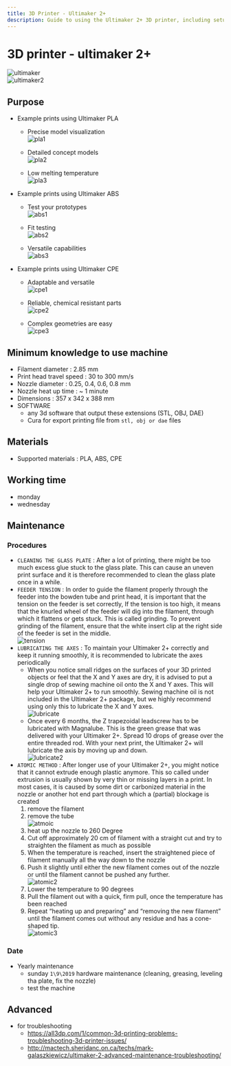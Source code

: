 ```yaml
---
title: 3D Printer - Ultimaker 2+
description: Guide to using the Ultimaker 2+ 3D printer, including setup, maintenance, and printing tips
---
```


# 3D printer - ultimaker 2+

![ultimaker](/src/imgs/documontations/machines/ultimaker.png)  
![ultimaker2](/src/imgs/documontations/machines/ultimaker2.png)

## Purpose

- Example prints using Ultimaker PLA

  - Precise model visualization  
    ![pla1](/src/imgs/documontations/machines/pla1.png)

  - Detailed concept models  
    ![pla2](/src/imgs/documontations/machines/pla2.png)

  - Low melting temperature  
    ![pla3](/src/imgs/documontations/machines/pla3.png)

- Example prints using Ultimaker ABS

  - Test your prototypes  
    ![abs1](/src/imgs/documontations/machines/abs1.png)

  - Fit testing  
    ![abs2](/src/imgs/documontations/machines/abs2.png)

  - Versatile capabilities  
    ![abs3](/src/imgs/documontations/machines/abs3.png)

- Example prints using Ultimaker CPE

  - Adaptable and versatile  
    ![cpe1](/src/imgs/documontations/machines/cpe1.png)

  - Reliable, chemical resistant parts  
    ![cpe2](/src/imgs/documontations/machines/cpe2.png)

  - Complex geometries are easy  
    ![cpe3](/src/imgs/documontations/machines/cpe3.png)

## Minimum knowledge to use machine

- Filament diameter : 2.85 mm
- Print head travel speed : 30 to 300 mm/s
- Nozzle diameter : 0.25, 0.4, 0.6, 0.8 mm
- Nozzle heat up time : ~ 1 minute
- Dimensions : 357 x 342 x 388 mm
- SOFTWARE
  - any 3d software that output these extensions (STL, OBJ, DAE)
  - Cura for export printing file from `stl, obj or dae` files

## Materials

- Supported materials : PLA, ABS, CPE

## Working time

- monday
- wednesday

## Maintenance

### Procedures

- `CLEANING THE GLASS PLATE` : After a lot of printing, there might be too much excess glue stuck to the glass plate. This can cause an uneven print surface and it is therefore recommended to clean the glass plate once in a while.
- `FEEDER TENSION` : In order to guide the filament properly through the feeder into the bowden tube and print head, it is important that the tension on the feeder is set correctly, If the tension is too high, it means that the knurled wheel of the feeder will dig into
  the filament, through which it flattens or gets stuck. This is called grinding. To prevent grinding of the filament, ensure that the white insert clip at the right side of the feeder is set in the middle.  
  ![tension](/src/imgs/documontations/machines/tension.png)
- `LUBRICATING THE AXES` : To maintain your Ultimaker 2+ correctly and keep it running smoothly, it is recommended to lubricate the axes periodically
  - When you notice small ridges on the surfaces of your 3D printed objects or feel that the X and Y axes are dry, it is advised to put a single drop of sewing machine oil onto the X and Y axes. This will help your Ultimaker 2+ to run smoothly. Sewing machine oil is not included in the Ultimaker 2+ package, but we highly recommend using only this to lubricate the X and Y axes.  
    ![lubricate](/src/imgs/documontations/machines/lubricant.png)
  - Once every 6 months, the Z trapezoidal leadscrew has to be lubricated with Magnalube. This is the green grease that was delivered with your Ultimaker 2+. Spread 10 drops of grease over the entire threaded rod. With your next print, the Ultimaker 2+ will lubricate the axis by moving up and down.  
    ![lubricate2](/src/imgs/documontations/machines/lubricate2.png)
- `ATOMIC METHOD` : After longer use of your Ultimaker 2+, you might notice that it cannot extrude enough plastic anymore. This so called under extrusion is usually shown by very thin or missing layers in a print. In most cases, it is caused by some dirt or carbonized material in the nozzle or another hot end part through which a (partial) blockage is created
  1. remove the filament
  2. remove the tube  
     ![atmoic](/src/imgs/documontations/machines/atomic.png)
  3. heat up the nozzle to 260 Degree
  4. Cut off approximately 20 cm of filament with a straight cut and try to straighten the filament as much as possible
  5. When the temperature is reached, insert the straightened piece of filament manually all the way down to the nozzle
  6. Push it slightly until either the new filament comes out of the nozzle or until the filament cannot be pushed any further.  
     ![atomic2](/src/imgs/documontations/machines/atomic2.png)
  7. Lower the temperature to 90 degrees
  8. Pull the filament out with a quick, firm pull, once the temperature has been reached
  9. Repeat “heating up and preparing” and “removing the new filament” until the filament comes out without any residue and has a cone-shaped tip.  
     ![atomic3](/src/imgs/documontations/machines/atomic3.png)

### Date

- Yearly maintenance
  - sunday `1\9\2019` hardware maintenance (cleaning, greasing, leveling tha plate, fix the nozzle)
  - test the machine

## Advanced

- for troubleshooting
  - https://all3dp.com/1/common-3d-printing-problems-troubleshooting-3d-printer-issues/
  - http://mactech.sheridanc.on.ca/techs/mark-galaszkiewicz/ultimaker-2-advanced-maintenance-troubleshooting/
